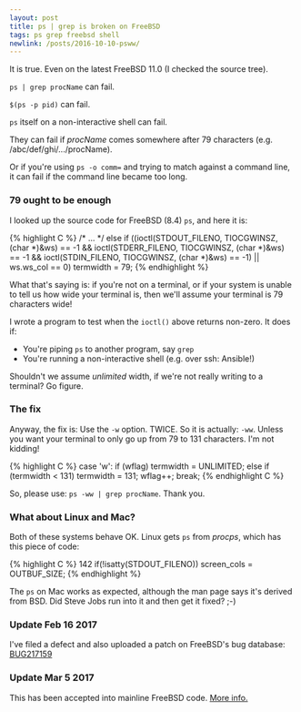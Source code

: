 ```yaml
---
layout: post
title: ps | grep is broken on FreeBSD
tags: ps grep freebsd shell
newlink: /posts/2016-10-10-psww/
---
```


It is true.  Even on the latest FreeBSD 11.0 (I checked the source tree).

<!--more-->

`ps | grep procName` can fail.

`$(ps -p pid)` can fail.

`ps` itself on a non-interactive shell can fail.

They can fail if _procName_ comes somewhere after 79 characters
(e.g. /abc/def/ghi/.../procName).

Or if you're using `ps -o comm=` and trying to match against a command
line, it can fail if the command line became too long.

### 79 ought to be enough

I looked up the source code for FreeBSD (8.4) `ps`, and here it is:

{% highlight C %}
/* ... */
else if ((ioctl(STDOUT_FILENO, TIOCGWINSZ, (char *)&ws) == -1 &&
    ioctl(STDERR_FILENO, TIOCGWINSZ, (char *)&ws) == -1 &&
    ioctl(STDIN_FILENO,  TIOCGWINSZ, (char *)&ws) == -1) ||
    ws.ws_col == 0)
        termwidth = 79;
{% endhighlight %}

What that's saying is: if you're not on a terminal, or if your system
is unable to tell us how wide your terminal is, then we'll assume your
terminal is 79 characters wide!

I wrote a program to test when the `ioctl()` above returns non-zero.
It does if:

* You're piping `ps` to another program, say `grep`
* You're running a non-interactive shell (e.g. over ssh: Ansible!)

Shouldn't we assume _unlimited_ width, if we're not really writing to
a terminal?  Go figure.

### The fix

Anyway, the fix is: Use the `-w` option.  TWICE.  So it is actually:
`-ww`.  Unless you want your terminal to only go up from 79 to 131
characters.  I'm not kidding!

{% highlight C %}
    case 'w':
        if (wflag)
            termwidth = UNLIMITED;
        else if (termwidth < 131)
            termwidth = 131;
        wflag++;
        break;
{% endhighlight C %}

So, please use: `ps -ww | grep procName`.  Thank you.

### What about Linux and Mac?

Both of these systems behave OK.  Linux gets `ps` from _procps_, which
has this piece of code:

{% highlight C %}
142   if(!isatty(STDOUT_FILENO)) screen_cols = OUTBUF_SIZE;
{% endhighlight %}

The `ps` on Mac works as expected, although the man page says it's
derived from BSD.  Did Steve Jobs run into it and then get it fixed?
;-)

### Update Feb 16 2017

I've filed a defect and also uploaded a patch on FreeBSD's bug database: [BUG217159](https://bugs.freebsd.org/bugzilla/show_bug.cgi?id=217159)

### Update Mar 5 2017

This has been accepted into mainline FreeBSD code. [More info.](https://svnweb.freebsd.org/base/head/bin/ps/ps.c?view=log&pathrev=314685)


